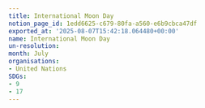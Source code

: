 ```yaml
---
title: International Moon Day
notion_page_id: 1edd6625-c679-80fa-a560-e6b9cbca47df
exported_at: '2025-08-07T15:42:18.064480+00:00'
name: International Moon Day
un-resolution: 
month: July
organisations:
- United Nations
SDGs:
- 9
- 17
---
```


